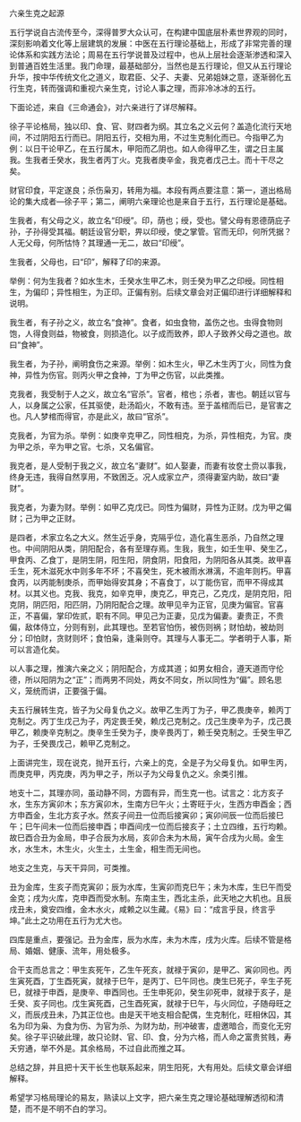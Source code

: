 六亲生克之起源

五行学说自古流传至今，深得普罗大众认可，在构建中国底层朴素世界观的同时，深刻影响着文化等上层建筑的发展：中医在五行理论基础上，形成了非常完善的理论体系和实践方法论；周易在五行学说普及过程中，也从上层社会逐渐渗透和深入到普通百姓生活里。我门命理，最基础部分，当然也是五行理论，但又从五行理论升华，按中华传统文化之道义，取君臣、父子、夫妻、兄弟姐妹之意，逐渐弱化五行生克，转而强调和重视六亲生克，讨论人事之理，而非冷冰冰的五行。

下面论述，来自《三命通会》，对六亲进行了详尽解释。

徐子平论格局，独以印、食、官、财四者为纲。其立名之义云何？盖造化流行天地间，不过阴阳五行而已。阴阳五行，交相为用，不过生克制化而已。今指甲乙为例：以日干论甲乙，在五行属木，甲阳而乙阴也。如人命得甲乙生，谓之日主属我。生我者壬癸水，我生者丙丁火。克我者庚辛金，我克者戊己土。而十干尽之矣。

财官印食，平定遂良；杀伤枭刃，转用为福。本段有两点要注意：第一，道出格局论的集大成者—徐子平；第二，阐明六亲理论也是来自于五行，五行理论是基础。

生我者，有父母之义，故立名“印绶”。印，荫也；绶，受也。譬父母有恩德荫庇子孙，子孙得受其福。朝廷设官分职，畀以印绶，使之掌管。官而无印，何所凭据？人无父母，何所怙恃？其理通一无二，故曰“印绶”。

生我者，父母也，曰“印”，解释了印的来源。

举例：何为生我者？如水生木，壬癸水生甲乙木，则壬癸为甲乙之印绶。同性相生，为偏印；异性相生，为正印。正偏有别。后续文章会对正偏印进行详细解释和说明。

我生者，有子孙之义，故立名“食神”。食者，如虫食物，盖伤之也。虫得食物则饱，人得食则益，物被食，则损造化。以子成而致养，即人子致养父母之道也。故曰“食神”。

我生者，为子孙，阐明食伤之来源。举例：如木生火，甲乙木生丙丁火，同性为食神，异性为伤官。则丙火甲之食神，丁为甲之伤官，以此类推。

克我者，我受制于人之义，故立名“官杀”。官者，棺也；杀者，害也。朝廷以官与人，以身属之公家，任其驱使，赴汤蹈火，不敢有违。至于盖棺而后已，是官害之也。凡人梦棺而得官，亦是此义，故曰“官杀”。

克我者，为官为杀。举例：如庚辛克甲乙，同性相克，为杀，异性相克，为官。庚为甲之杀，辛为甲之官。七杀，又名偏官。

我克者，是人受制于我之义，故立名“妻财”。如人娶妻，而妻有妆奁土赍以事我，终身无违，我得自然享用，不致困乏。况人成家立产，须得妻室内助，故曰“妻财”。

我克者，为妻为财。举例：如甲乙克戊已。同性为偏财，异性为正财。戊为甲之偏财；己为甲之正财。

是四者，术家立名之大义。然生近乎身，克隔乎位，造化喜生恶杀，乃自然之理也。中间阴阳从类，阴阳配合，各有至理存焉。生我，我生，如壬生甲、癸生乙，甲食丙、乙食丁，是阴生阴，阳生阳，阴食阴，阳食阳，为阴阳各从其类。故甲喜壬生，死木滋死水中则多年不坏；不喜癸生，死木被雨水淋漓，不逾年则朽。甲喜食丙，以丙能制庚杀，而甲始得安其身；不喜食丁，以丁能伤官，而甲不得成其材。以其义也。克我、我克，如辛克甲，庚克乙，甲克己，乙克戊，是阴克阳，阳克阴，阴匹阳，阳匹阴，乃阴阳配合之理。故甲见辛为正官，见庚为偏官。官喜正，不喜偏，掌印佐贰，职有不同。甲见己为正妻，见戊为偏妻。妻贵正，不贵偏，敌体侍立，分则有别，此其理也。至若官怕伤，被伤则祸；财怕劫，被劫则分；印怕财，贪财则坏；食怕枭，逢枭则夺。其理与人事无二。学者明于人事，斯可以言造化矣。

以人事之理，推演六亲之义；阴阳配合，方成其道；如男女相合，遵天道而守伦德，所以阳阴为之“正”；而两男不同处，两女不同女，所以同性为“偏”。顾名思义，笼统而讲，正要强于偏。

夫五行展转生克，皆子为父母复仇之义。故甲乙生丙丁为子，甲乙畏庚辛，赖丙丁克制之。丙丁生戊己为子，丙定畏壬癸，赖戊己克制之。戊己生庚辛为子，戊己畏甲乙，赖庚辛克制之。庚辛生壬癸为子，庚辛畏丙丁，赖壬癸克制之。壬癸生甲乙为子，壬癸畏戊己，赖甲乙克制之。

上面讲完生，现在说克，抛开五行，六亲上的克，全是子为父母复仇。如甲生丙，而庚克甲，丙克庚，丙为甲之子，所以子为父母复仇之义。余类引推。

地支十二，其理亦同，虽动静不同，方圆有异，而生克一也。试言之：北方亥子水，生东方寅卯木；东方寅卯木，生南方巳午火；土寄旺于火，生西方申酉金；西方申酉金，生北方亥子水。然亥子间丑一位而后接寅卯；寅卯间辰一位而后接巳午；巳午间未一位而后接申酉；申酉间戌一位而后接亥子；土立四维，五行均赖。故巳酉合丑为金局，申子合辰为水局，亥卯合未为木局，寅午合戌为火局。金生水，水生木，木生火，火生土，土生金，相生而无间也。

地支之生克，与天干异同，可类推。

丑为金库，生亥子而克寅卯；辰为水库，生寅卯而克巳午；未为木库，生巳午而受金克；戌为火库，克申酉而受水制。东南主生，西北主杀，此天地之大机也。且辰戌丑未，奠安四维，金木水火，咸赖之以生藏。《易》曰：“成言乎艮，终言乎坤。”此土之功用在五行为尤大也。

四库是重点，要强记。丑为金库，辰为水库，未为木库，戌为火库。后续不管是格局、婚姻、健康、流年，用处极多。

合干支而总言之：甲生亥死午，乙生午死亥，就禄于寅卯，是甲乙、寅卯同也。丙生寅死酉，丁生酉死寅，就禄于巳午，是丙丁、巳午同也。庚生巳死子，辛生子死巳，就禄于申酉，是庚辛、申酉同也。壬生申死卯，癸生卯死申，就禄于亥子，是壬癸、亥子同也。戊生寅死酉，己生酉死寅，就禄于巳午，与火同位，子随母旺之义，而辰戌丑未，乃其正位也。由是天干地支相合配偶，生克制化，旺相休囚，其名为印为枭、为食为伤、为官为杀、为财为劫，刑冲破害，虚邀暗合，而变化无穷矣。徐子平识破此理，故只论财、官、印、食，分为六格，而人命之富贵贫贱，寿夭穷通，举不外是。其余格局，不过自此而推之耳。

总结之辞，并且把十天干长生也联系起来，阴生阳死，大有用处。后续文章会详细解释。

希望学习格局理论的易友，熟读以上文字，把六亲生克之理论基础理解透彻和清楚，而不是不明不白的学习。

